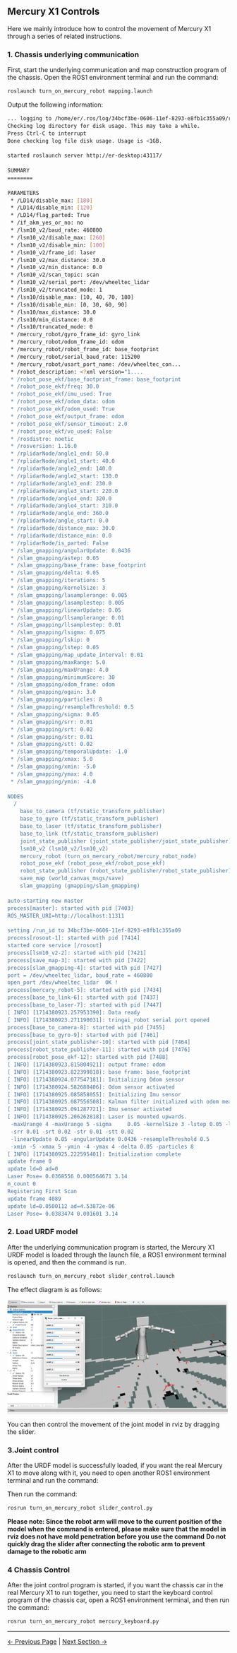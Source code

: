 ## Mercury X1 Controls

Here we mainly introduce how to control the movement of Mercury X1 through a series of related instructions.

### 1. Chassis underlying communication

First, start the underlying communication and map construction program of the chassis.
Open the ROS1 environment terminal and run the command:

```bash
roslaunch turn_on_mercury_robot mapping.launch
```

Output the following information:

```bash
... logging to /home/er/.ros/log/34bcf3be-0606-11ef-8293-e8fb1c355a09/roslaunch-er-desktop-7394.log
Checking log directory for disk usage. This may take a while.
Press Ctrl-C to interrupt
Done checking log file disk usage. Usage is <1GB.

started roslaunch server http://er-desktop:43117/

SUMMARY
========

PARAMETERS
 * /LD14/disable_max: [180]
 * /LD14/disable_min: [120]
 * /LD14/flag_parted: True
 * /if_akm_yes_or_no: no
 * /lsm10_v2/baud_rate: 460800
 * /lsm10_v2/disable_max: [260]
 * /lsm10_v2/disable_min: [100]
 * /lsm10_v2/frame_id: laser
 * /lsm10_v2/max_distance: 30.0
 * /lsm10_v2/min_distance: 0.0
 * /lsm10_v2/scan_topic: scan
 * /lsm10_v2/serial_port: /dev/wheeltec_lidar
 * /lsm10_v2/truncated_mode: 1
 * /lsn10/disable_max: [10, 40, 70, 180]
 * /lsn10/disable_min: [0, 30, 60, 90]
 * /lsn10/max_distance: 30.0
 * /lsn10/min_distance: 0.0
 * /lsn10/truncated_mode: 0
 * /mercury_robot/gyro_frame_id: gyro_link
 * /mercury_robot/odom_frame_id: odom
 * /mercury_robot/robot_frame_id: base_footprint
 * /mercury_robot/serial_baud_rate: 115200
 * /mercury_robot/usart_port_name: /dev/wheeltec_con...
 * /robot_description: <?xml version="1....
 * /robot_pose_ekf/base_footprint_frame: base_footprint
 * /robot_pose_ekf/freq: 30.0
 * /robot_pose_ekf/imu_used: True
 * /robot_pose_ekf/odom_data: odom
 * /robot_pose_ekf/odom_used: True
 * /robot_pose_ekf/output_frame: odom
 * /robot_pose_ekf/sensor_timeout: 2.0
 * /robot_pose_ekf/vo_used: False
 * /rosdistro: noetic
 * /rosversion: 1.16.0
 * /rplidarNode/angle1_end: 50.0
 * /rplidarNode/angle1_start: 40.0
 * /rplidarNode/angle2_end: 140.0
 * /rplidarNode/angle2_start: 130.0
 * /rplidarNode/angle3_end: 230.0
 * /rplidarNode/angle3_start: 220.0
 * /rplidarNode/angle4_end: 320.0
 * /rplidarNode/angle4_start: 310.0
 * /rplidarNode/angle_end: 360.0
 * /rplidarNode/angle_start: 0.0
 * /rplidarNode/distance_max: 30.0
 * /rplidarNode/distance_min: 0.0
 * /rplidarNode/is_parted: False
 * /slam_gmapping/angularUpdate: 0.0436
 * /slam_gmapping/astep: 0.05
 * /slam_gmapping/base_frame: base_footprint
 * /slam_gmapping/delta: 0.05
 * /slam_gmapping/iterations: 5
 * /slam_gmapping/kernelSize: 3
 * /slam_gmapping/lasamplerange: 0.005
 * /slam_gmapping/lasamplestep: 0.005
 * /slam_gmapping/linearUpdate: 0.05
 * /slam_gmapping/llsamplerange: 0.01
 * /slam_gmapping/llsamplestep: 0.01
 * /slam_gmapping/lsigma: 0.075
 * /slam_gmapping/lskip: 0
 * /slam_gmapping/lstep: 0.05
 * /slam_gmapping/map_update_interval: 0.01
 * /slam_gmapping/maxRange: 5.0
 * /slam_gmapping/maxUrange: 4.0
 * /slam_gmapping/minimumScore: 30
 * /slam_gmapping/odom_frame: odom
 * /slam_gmapping/ogain: 3.0
 * /slam_gmapping/particles: 8
 * /slam_gmapping/resampleThreshold: 0.5
 * /slam_gmapping/sigma: 0.05
 * /slam_gmapping/srr: 0.01
 * /slam_gmapping/srt: 0.02
 * /slam_gmapping/str: 0.01
 * /slam_gmapping/stt: 0.02
 * /slam_gmapping/temporalUpdate: -1.0
 * /slam_gmapping/xmax: 5.0
 * /slam_gmapping/xmin: -5.0
 * /slam_gmapping/ymax: 4.0
 * /slam_gmapping/ymin: -4.0

NODES
  /
    base_to_camera (tf/static_transform_publisher)
    base_to_gyro (tf/static_transform_publisher)
    base_to_laser (tf/static_transform_publisher)
    base_to_link (tf/static_transform_publisher)
    joint_state_publisher (joint_state_publisher/joint_state_publisher)
    lsm10_v2 (lsm10_v2/lsm10_v2)
    mercury_robot (turn_on_mercury_robot/mercury_robot_node)
    robot_pose_ekf (robot_pose_ekf/robot_pose_ekf)
    robot_state_publisher (robot_state_publisher/robot_state_publisher)
    save_map (world_canvas_msgs/save)
    slam_gmapping (gmapping/slam_gmapping)

auto-starting new master
process[master]: started with pid [7403]
ROS_MASTER_URI=http://localhost:11311

setting /run_id to 34bcf3be-0606-11ef-8293-e8fb1c355a09
process[rosout-1]: started with pid [7414]
started core service [/rosout]
process[lsm10_v2-2]: started with pid [7421]
process[save_map-3]: started with pid [7422]
process[slam_gmapping-4]: started with pid [7427]
port = /dev/wheeltec_lidar, baud_rate = 460800
open_port /dev/wheeltec_lidar  OK !
process[mercury_robot-5]: started with pid [7434]
process[base_to_link-6]: started with pid [7437]
process[base_to_laser-7]: started with pid [7447]
[ INFO] [1714380923.257953390]: Data ready
[ INFO] [1714380923.271190031]: tringai_robot serial port opened
process[base_to_camera-8]: started with pid [7455]
process[base_to_gyro-9]: started with pid [7461]
process[joint_state_publisher-10]: started with pid [7464]
process[robot_state_publisher-11]: started with pid [7476]
process[robot_pose_ekf-12]: started with pid [7488]
[ INFO] [1714380923.815804921]: output frame: odom
[ INFO] [1714380923.822399818]: base frame: base_footprint
[ INFO] [1714380924.077547181]: Initializing Odom sensor
[ INFO] [1714380924.582680406]: Odom sensor activated
[ INFO] [1714380925.085858055]: Initializing Imu sensor
[ INFO] [1714380925.087556508]: Kalman filter initialized with odom measurement
[ INFO] [1714380925.091287721]: Imu sensor activated
[ INFO] [1714380925.206262818]: Laser is mounted upwards.
 -maxUrange 4 -maxUrange 5 -sigma     0.05 -kernelSize 3 -lstep 0.05 -lobsGain 3 -astep 0.05
 -srr 0.01 -srt 0.02 -str 0.01 -stt 0.02
 -linearUpdate 0.05 -angularUpdate 0.0436 -resampleThreshold 0.5
 -xmin -5 -xmax 5 -ymin -4 -ymax 4 -delta 0.05 -particles 8
[ INFO] [1714380925.222595401]: Initialization complete
update frame 0
update ld=0 ad=0
Laser Pose= 0.0368556 0.000564671 3.14
m_count 0
Registering First Scan
update frame 4089
update ld=0.0500112 ad=4.53872e-06
Laser Pose= 0.0383474 0.001601 3.14

```

### 2. Load URDF model

After the underlying communication program is started, the Mercury X1 URDF model is loaded through the launch file, a ROS1 environment terminal is opened, and then the command is run.

```bash
roslaunch turn_on_mercury_robot slider_control.launch
```

The effect diagram is as follows:

<img src = ../../resources/11-ApplicationBaseROS/image/x1_slider_control.png
width="500" align="center">

You can then control the movement of the joint model in rviz by dragging the slider.

### 3.Joint control

After the URDF model is successfully loaded, if you want the real Mercury X1 to move along with it, you need to open another ROS1 environment terminal and run the command:

Then run the command:

```bash
rosrun turn_on_mercury_robot slider_control.py
```

**Please note: Since the robot arm will move to the current position of the model when the command is entered, please make sure that the model in rviz does not have mold penetration before you use the command**
**Do not quickly drag the slider after connecting the robotic arm to prevent damage to the robotic arm**

### 4 Chassis Control

After the joint control program is started, if you want the chassis car in the real Mercury X1 to run together, you need to start the keyboard control program of the chassis car, open a ROS1 environment terminal, and then run the command:

```bash
rosrun turn_on_mercury_robot mercury_keyboard.py
```

---

[← Previous Page](11.1.3-RvizIntroduction.md) | [Next Section →](../11.2-ROS2/README.md)
